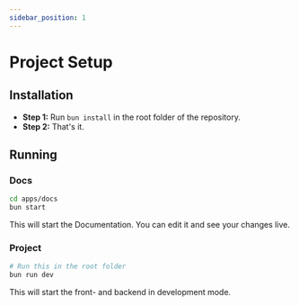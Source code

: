 ```yaml
---
sidebar_position: 1
---
```


# Project Setup

## Installation

- **Step 1:** Run `bun install` in the root folder of the repository.
- **Step 2:** That's it.

## Running

### Docs

```bash
cd apps/docs
bun start
```

This will start the Documentation. You can edit it and see your changes live.

### Project

```bash
# Run this in the root folder
bun run dev
```

This will start the front- and backend in development mode.
